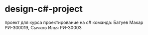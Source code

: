 # design-c#-project
проект для курса проектирование на c# 
команда: Батуев Макар РИ-300019, Сычков Илья РИ-30003
